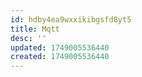 ```yaml
---
id: hdby4ea9wxxikibgsfd8yt5
title: Mqtt
desc: ''
updated: 1749005536440
created: 1749005536440
---
```

